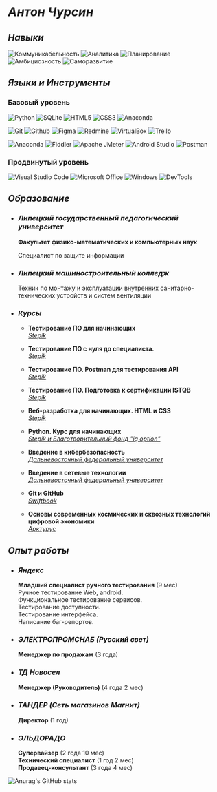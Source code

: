 # ***Антон Чурсин***

## ***Навыки***
![Коммуникабельность](https://img.shields.io/badge/Коммуникабельность-beige?style=for-the-badge)
![Аналитика](https://img.shields.io/badge/Аналитика-beige?style=for-the-badge)
![Планирование](https://img.shields.io/badge/Планирование-beige?style=for-the-badge)
![Амбициозность](https://img.shields.io/badge/Амбициозность-beige?style=for-the-badge)
![Саморазвитие](https://img.shields.io/badge/Саморазвитие-beige?style=for-the-badge)

## ***Языки и Инструменты***

### **Базовый уровень**

![Python](https://img.shields.io/badge/python-white?style=for-the-badge&logo=python&logoColor=3776AB)
![SQLite](https://img.shields.io/badge/sqlite-white?style=for-the-badge&logo=sqlite&logoColor=003B57)
![HTML5](https://img.shields.io/badge/HTML5-white?style=for-the-badge&logo=HTML5&logoColor=E34F26)
![CSS3](https://img.shields.io/badge/css3-white?style=for-the-badge&logo=css3&logoColor=1572B6)
![Anaconda](https://img.shields.io/badge/anaconda-white?style=for-the-badge&logo=anaconda&logoColor=44A833)

<!--
![Selenium](https://img.shields.io/badge/selenium-beige?style=for-the-badge&logo=selenium&logoColor=43B02A)
-->

![Git](https://img.shields.io/badge/Git-beige?style=for-the-badge&logo=git&logoColor=F05032)
![Github](https://img.shields.io/badge/Github-beige?style=for-the-badge&logo=github&logoColor=181717)
![Figma](https://img.shields.io/badge/figma-beige?style=for-the-badge&logo=figma&logoColor=F24E1E)
![Redmine](https://img.shields.io/badge/redmine-beige?style=for-the-badge&logo=redmine&logoColor=B32024)
![VirtualBox](https://img.shields.io/badge/virtualbox-beige?style=for-the-badge&logo=virtualbox&logoColor=183A61)
![Trello](https://img.shields.io/badge/Trello-beige?style=for-the-badge&logo=Trello&logoColor=0052CC)

![Anaconda](https://img.shields.io/badge/anaconda-beige?style=for-the-badge&logo=anaconda&logoColor=44A833)
![Fiddler](https://img.shields.io/badge/fiddler-beige?style=for-the-badge&logo=fiddler&logoColor=green)
![Apache JMeter](https://img.shields.io/badge/apache%20jmeter-beige?style=for-the-badge&logo=apachejmeter&logoColor=D22128)
![Android Studio](https://img.shields.io/badge/android%20studio-beige?style=for-the-badge&logo=androidstudio&logoColor=0078D6)
![Postman](https://img.shields.io/badge/postman-beige?style=for-the-badge&logo=postman&logoColor=FF6C37)

### **Продвинутый уровень**

![Visual Studio Code](https://img.shields.io/badge/visual%20studio%20code-beige?style=for-the-badge&logo=visualstudiocode&logoColor=007ACC)
![Microsoft Office](https://img.shields.io/badge/ms%20office-beige?style=for-the-badge&logo=microsoftoffice&logoColor=D83B01)
![Windows](https://img.shields.io/badge/windows-beige?style=for-the-badge&logo=windows&logoColor=3DDC84)
![DevTools](https://img.shields.io/badge/DevTools-beige?style=for-the-badge&logo=GoogleChrome&logoColor=4285F4)

## ***Образование***

+ ### ***Липецкий государственный педагогический университет***

  **Факультет физико-математических и компьютерных наук**

  Специалист по защите информации

+ ### ***Липецкий машиностроительный колледж***

  Техник по монтажу и эксплуатации внутренних санитарно-технических устройств и систем вентиляции

+ ### ***Курсы***

  + **Тестирование ПО для начинающих**  
*[Stepik](../main/Certificates/Тестирование%20ПО%20для%20начинающих.jpg)*

  + **Тестирование ПО с нуля до специалиста.**  
*[Stepik](../main/Certificates/Тестирование%20ПО%20с%20нуля%20до%20специалиста.jpg)*

  + **Тестирование ПО. Postman для тестирования API**  
*[Stepik](../main/Certificates/Тестирование%20ПО.%20Postman%20для%20тестирования%20API.jpg)*

  + **Тестирование ПО. Подготовка к сертификации ISTQB**  
*[Stepik](../main/Certificates/Тестирование%20ПО.%20Подготовка%20к%20сертификации%20ISTQB.jpg)*

  + **Веб-разработка для начинающих. HTML и CSS**  
*[Stepik](../main/Certificates/Веб-разработка%20для%20начинающих.%20HTML%20и%20CSS.jpg)*

  + **Python. Курс для начинающих**  
*[Stepik и Благотворительный фонд "iq option"](../main/Certificates/Python.%20Курс%20для%20начинающих.jpg)*

  + **Введение в кибербезопасность**  
*[Дальневосточный федеральный университет](../main/Certificates/Введение%20в%20кибербезопасность.jpg)*

  + **Введение в сетевые технологии**  
*[Дальневосточный федеральный университет](../main/Certificates/Введение%20в%20сетевые%20технологии.jpg)*

  + **Git и GitHub**  
*[Swiftbook](../main/Certificates/Изучаем%20Git%20И%20GitHub.jpg)*

  + **Основы современных космических и сквозных технологий цифровой экономики**  
*[Арктурус](../main/Certificates/Основы%20современных%20космических%20и%20сквозных%20технологий%20цифровой%20экономики.jpg)*

## ***Опыт работы***

+ ### ***Яндекс***  
  **Младший специалист ручного тестирования**  (9 мес)  
  Ручное тестирование Web, android.  
  Функциональное тестирование сервисов.  
  Тестирование доступности.  
  Тестирование интерфейса.  
  Написание баг-репортов.  

+ ### ***ЭЛЕКТРОПРОМСНАБ (Русский свет)***  
  **Менеджер по продажам** (3 года)

+ ### ***ТД Новосел***
  **Менеджер (Руководитель)** (4 года 2 мес)

+ ### ***ТАНДЕР (Сеть магазинов Магнит)***  
  **Директор** (1 год)

+ ### ***ЭЛЬДОРАДО***  
  **Супервайзер** (2 года 10 мес)  
  **Технический специалист** (1 год 2 мес)  
  **Продавец-консультант** (3 года 4 мес)

![Anurag's GitHub stats](https://github-readme-stats.vercel.app/api?username=N7KA&count_private=true&show_icons=true&theme=white&locale=ru&custom_title=Антон%20Чурсин.%20Статистика%20GitHub)
